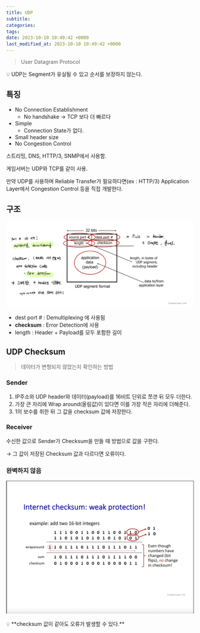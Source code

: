 ```yaml
---
title: UDP
subtitle: 
categories: 
tags: 
date: 2023-10-10 10:49:42 +0000
last_modified_at: 2023-10-10 10:49:42 +0000
---
```


> User Datagram Protocol
> 

<aside>
💡 UDP는 Segment가 유실될 수 있고 순서를 보장하지 않는다.

</aside>

## 특징

- No Connection Establishment
    - No handshake → TCP 보다 더 빠르다
- Simple
    - Connection State가 없다.
- Small header size
- No Congestion Control

스트리밍, DNS, HTTP/3, SNMP에서 사용함.

게임서버는 UDP와 TCP를 같이 사용.

만약 UDP를 사용하며 Reliable Transfer가 필요하다면(ex : HTTP/3) Application Layer에서 Congestion Control 등을 직접 개발한다.

## 구조

![Untitled](/assets/images/UDP/Untitled.png)

- dest port # : Demultiplexing 에 사용됨
- **checksum** : Error Detection에 사용
- length : Header + Payload를 모두 포함한 길이

## UDP Checksum

> 데이터가 변형되지 않았는지 확인하는 방법
> 

### Sender

1. IP주소와 UDP header와 데이터(payload)를 16비트 단위로 쪼갠 뒤 모두 더한다.
2. 가장 큰 자리에 Wrap around(올림값)이 있다면 이를 가장 작은 자리에 더해준다.
3. 1의 보수를 취한 뒤 그 값을 checksum 값에 저장한다.

### Receiver

수신한 값으로 Sender가 Checksum을 만들 때 방법으로 값을 구한다.

→ 그 값이 저장된 Checksum 값과 다르다면 오류이다.

### 완벽하지 않음

![Untitled](/assets/images/UDP/Untitled%201.png)

<aside>
💡 **checksum 값이 같아도 오류가 발생할 수 있다.**

</aside>
